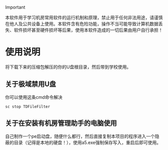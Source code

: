 > [!IMPORTANT]
>本软件用于学习机房常用软件的运行机制和原理，禁止用于任何非法用途，请谨慎在他人及公共设备上使用。本软件含有危险功能，操作不当可能导致计算机数据丢失、软件损坏甚至硬件损坏等后果，使用本软件造成的一切后果由用户自行承担！
# 使用说明
将下载下来的压缩包解压的你的U盘根目录，然后带到学校使用。

## 关于极域禁用U盘
你可以使用这条cmd命令解决
```
sc stop TDFileFilter
````
## 关于在安装有机房管理助手的电脑使用
自己制作一个pe启动盘，随便什么都行，然后直接复制本项目的程序进入一个隐蔽的目录（记得是本地的硬盘！），使用a5.exe强制保存写入，重启后即可使用。
